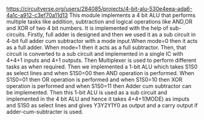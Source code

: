 https://circuitverse.org/users/284085/projects/4-bit-alu-530e4eea-ada6-4a1c-a912-c3ef70a11d13
This module implements a 4 bit ALU that performs multiple tasks like addition, subtraction and logical operations like AND,OR and XOR of two 4 bit numbers.
It is implemented with the help of sub-circuits. 
Firstly, full adder is designed and then we used it as a sub circuit in 4-bit full adder cum subtractor with a mode input.When mode=0 then it acts as a full adder. When mode=1 then it acts as a full subtractor.
Then, that circuit is converted to a sub circuit and implemented in a single IC with 4+4+1 inputs and 4+1 outputs.
Then Multiplexer is used to perform different tasks as when required. Then we implemented a 1-bit ALU which takes S1S0 as select lines and when S1S0=00 then AND operation is performed.
When S1S0=01 then OR operation is performed  and when S1S0=10 then XOR operation is performed and when S1S0=11 then Adder cum subtractor can be implemented.
Then this 1-bit ALU is used as a sub circuit and implemented in the 4 bit ALU and hence it takes 4+4+1(MODE) as imputs and S1S0 as select lines and gives Y3Y2Y1Y0 as output and a carry output if adder-cum-subtracter is used.
